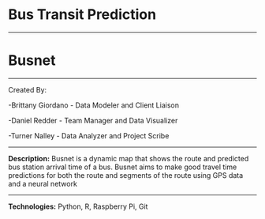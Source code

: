 # Bus Transit Prediction
----

# Busnet
---- 

Created By: 

-Brittany Giordano - Data Modeler and Client Liaison

-Daniel Redder - Team Manager and Data Visualizer

-Turner Nalley - Data Analyzer and Project Scribe


---- 
**Description:** Busnet is a dynamic map that shows the route and predicted bus station arrival time of a bus. Busnet aims to make good travel time predictions for both the route and segments of the route using GPS data and a neural network

---- 
**Technologies:** Python, R, Raspberry Pi, Git

